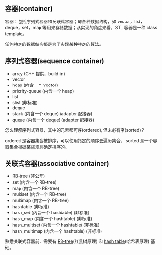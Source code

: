 ## 容器(container)

容器：包括序列式容器和关联式容器；即各种数据结构，如 vector，list，deque，set，map 等用来存储数据；从实现的角度来看，STL 容器是一种 class template。

任何特定的数据结构都是为了实现某种特定的算法。

## 序列式容器(sequence container)

* array (C++ 提供，build-in)
* vector
* heap (内含一个 vector)
* priority-queue (内含一个 heap)
* list
* slist (非标准)
* deque
* stack (内含一个 deque)  (adapter 配接器)
* queue (内含一个 deque)  (adapter 配接器)

怎么理解序列式容器，其中的元素都可序(ordered), 但未必有序(sorted)？

ordered 是容器集合被排序，可以使用指定的顺序去遍历集合。 sorted 是一个容器集合根据某些规则确定排序的。

## 关联式容器(associative container)

* RB-tree (非公开)
* set (内含一个 RB-tree)
* map (内含一个 RB-tree)
* multiset (内含一个 RB-tree)
* multimap (内含一个 RB-tree)
* hashtable (非标准)
* hash_set (内含一个 hashtable)  (非标准)
* hash_map (内含一个 hashtable)  (非标准)
* hash_multiset (内含一个 hashtable)  (非标准)
* hash_multimap (内含一个 hashtable)  (非标准)

熟悉关联式容器前，需要有 [RB-tree](https://github.com/steveLauwh/Data-Structures-And-Algorithms/tree/master/Tree/RB-tree)(红黑树原理) 和 [hash table](https://github.com/steveLauwh/Data-Structures-And-Algorithms/tree/master/Hash%20Table)(哈希表原理) 基础。

